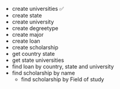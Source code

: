 - create universities ✅
- create state
- create university
- create degreetype
- create major
- create loan
- create scholarship
- get country state
- get state universities
- find loan by country, state and university
- find scholarship by name
    - find scholarship by Field of study